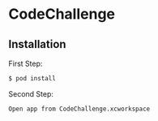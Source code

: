 # CodeChallenge

## Installation


First Step:
```sh
$ pod install
```

Second Step:
```sh
Open app from CodeChallenge.xcworkspace
```
